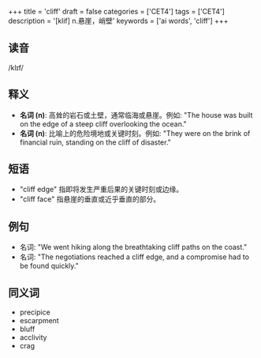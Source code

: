 +++
title = 'cliff'
draft = false
categories = ['CET4']
tags = ['CET4']
description = '[klif] n.悬崖，峭壁'
keywords = ['ai words', 'cliff']
+++

## 读音
/klɪf/

## 释义
- **名词 (n)**: 高耸的岩石或土壁，通常临海或悬崖。例如: "The house was built on the edge of a steep cliff overlooking the ocean."
- **名词 (n)**: 比喻上的危险境地或关键时刻。例如: "They were on the brink of financial ruin, standing on the cliff of disaster."

## 短语
- "cliff edge" 指即将发生严重后果的关键时刻或边缘。
- "cliff face" 指悬崖的垂直或近乎垂直的部分。

## 例句
- 名词: "We went hiking along the breathtaking cliff paths on the coast."
- 名词: "The negotiations reached a cliff edge, and a compromise had to be found quickly."

## 同义词
- precipice
- escarpment
- bluff
- acclivity
- crag
